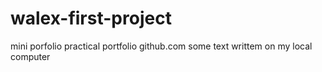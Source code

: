 # walex-first-project
mini porfolio
practical portfolio github.com
some text writtem on my local computer
